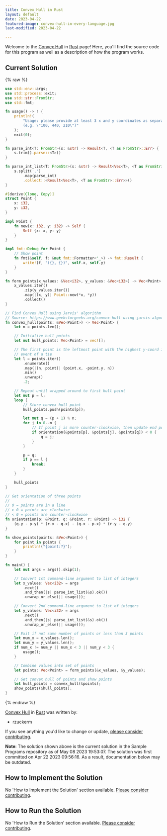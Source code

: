 ```yaml
---
title: Convex Hull in Rust
layout: default
date: 2023-04-22
featured-image: convex-hull-in-every-language.jpg
last-modified: 2023-04-22

---
```


Welcome to the [Convex Hull](https://rzuckerm.github.io/sample-programs-website-copy/projects/convex-hull) in [Rust](https://rzuckerm.github.io/sample-programs-website-copy/languages/rust) page! Here, you'll find the source code for this program as well as a description of how the program works.

## Current Solution

{% raw %}

```rust
use std::env::args;
use std::process::exit;
use std::str::FromStr;
use std::fmt;

fn usage() -> ! {
    println!(
        "Usage: please provide at least 3 x and y coordinates as separate lists \
        (e.g. \"100, 440, 210\")"
    );
    exit(0);
}

fn parse_int<T: FromStr>(s: &str) -> Result<T, <T as FromStr>::Err> {
    s.trim().parse::<T>()
}

fn parse_int_list<T: FromStr>(s: &str) -> Result<Vec<T>, <T as FromStr>::Err> {
    s.split(',')
        .map(parse_int)
        .collect::<Result<Vec<T>, <T as FromStr>::Err>>()
}

#[derive(Clone, Copy)]
struct Point {
    x: i32,
    y: i32,
}

impl Point {
    fn new(x: i32, y: i32) -> Self {
        Self {x: x, y: y}
    }
}

impl fmt::Debug for Point {
    // Show point
    fn fmt(&self, f: &mut fmt::Formatter<'_>) -> fmt::Result {
        write!(f, "({}, {})", self.x, self.y)
    }
}

fn form_points(x_values: &Vec<i32>, y_values: &Vec<i32>) -> Vec<Point> {
    x_values.iter()
        .zip(y_values.iter())
        .map(|(x, y)| Point::new(*x, *y))
        .collect()
}

// Find Convex Hull using Jarvis' algorithm
// Source: https://www.geeksforgeeks.org/convex-hull-using-jarvis-algorithm-or-wrapping/
fn convex_hull(points: &Vec<Point>) -> Vec<Point> {
    let n = points.len();

    // Initialize hull points
    let mut hull_points: Vec<Point> = vec![];

    // The first point is the leftmost point with the highest y-coord in the
    // event of a tie
    let l = points.iter()
        .enumerate()
        .map(|(n, point)| (point.x, -point.y, n))
        .min()
        .unwrap()
        .2;

    // Repeat until wrapped around to first hull point
    let mut p = l;
    loop {
        // Store convex hull point
        hull_points.push(points[p]);

        let mut q = (p + 1) % n;
        for j in 0..n {
            // If point j is more counter-clockwise, then update end point (q)
            if orientation(&points[p], &points[j], &points[q]) < 0 {
                q = j;
            }
        }

        p = q;
        if p == l {
            break;
        }
    }

    hull_points
}

// Get orientation of three points
//
// 0 = points are in a line
// > 0 = points are clockwise
// < 0 = points are counter-clockwise
fn orientation(p: &Point, q: &Point, r: &Point) -> i32 {
    (q.y - p.y) * (r.x - q.x) - (q.x - p.x) * (r.y - q.y)
}

fn show_points(points: &Vec<Point>) {
    for point in points {
        println!("{point:?}");
    }
}

fn main() {
    let mut args = args().skip(1);

    // Convert 1st command-line argument to list of integers
    let x_values: Vec<i32> = args
        .next()
        .and_then(|s| parse_int_list(&s).ok())
        .unwrap_or_else(|| usage());

    // Convert 2nd command-line argument to list of integers
    let y_values: Vec<i32> = args
        .next()
        .and_then(|s| parse_int_list(&s).ok())
        .unwrap_or_else(|| usage());

    // Exit if not same number of points or less than 3 points
    let num_x = x_values.len();
    let num_y = y_values.len();
    if num_x != num_y || num_x < 3 || num_y < 3 {
        usage();
    }

    // Combine values into set of points
    let points: Vec<Point> = form_points(&x_values, &y_values);

    // Get convex hull of points and show points
    let hull_points = convex_hull(&points);
    show_points(&hull_points);
}
```

{% endraw %}

[Convex Hull](https://rzuckerm.github.io/sample-programs-website-copy/projects/convex-hull) in [Rust](https://rzuckerm.github.io/sample-programs-website-copy/languages/rust) was written by:

- rzuckerm

If you see anything you'd like to change or update, [please consider contributing](https://github.com/TheRenegadeCoder/sample-programs).

**Note**: The solution shown above is the current solution in the Sample Programs repository as of May 08 2023 19:53:07. The solution was first committed on Apr 22 2023 09:56:16. As a result, documentation below may be outdated.

## How to Implement the Solution

No 'How to Implement the Solution' section available. [Please consider contributing](https://github.com/TheRenegadeCoder/sample-programs-website).

## How to Run the Solution

No 'How to Run the Solution' section available. [Please consider contributing](https://github.com/TheRenegadeCoder/sample-programs-website).